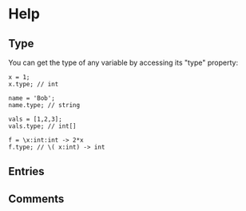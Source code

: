 # Help

## Type

You can get the type of any variable by accessing its "type" property:

```
x = 1;
x.type; // int
```

```
name = 'Bob';
name.type; // string
```

```
vals = [1,2,3];
vals.type; // int[]
```

```
f = \x:int:int -> 2*x
f.type; // \( x:int) -> int
```


## Entries


## Comments